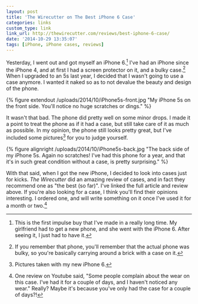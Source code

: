 ```yaml
---
layout: post
title: 'The Wirecutter on The Best iPhone 6 Case'
categories: links
custom_type: link
link_url: http://thewirecutter.com/reviews/best-iphone-6-case/
date: '2014-10-29 13:35:07'
tags: [iPhone, iPhone cases, reviews]
---
```

Yesterday, I went out and got myself an iPhone 6.[^1] I've had an iPhone since the iPhone 4, and at first I had a screen protector on it, and a bulky case.[^2] When I upgraded to an 5s last year, I decided that I wasn't going to use a case anymore. I wanted it naked so as to not devalue the beauty and design of the phone.

{% figure extendout /uploads/2014/10/iPhone5s-front.jpg "My iPhone 5s on the front side. You'll notice no huge scratches or dings." %}

It wasn't that bad. The phone did pretty well on some minor drops. I made it a point to treat the phone as if it had a case, but still take care of it as much as possible. In my opinion, the phone still looks pretty great, but I've included some pictures[^3] for you to judge yourself.

{% figure alignright /uploads/2014/10/iPhone5s-back.jpg "The back side of my iPhone 5s. Again no scratches! I've had this phone for a year, and that it's in such great condition without a case, is pretty surprising." %}

With that said, when I got the new iPhone, I decided to look into cases just for kicks. *The Wirecutter* did an amazing review of cases, and in fact they recommend one as "the best (so far)". I've linked the full article and review above. If you're also looking for a case, I think you'll find their opinions interesting. I ordered one, and will write something on it once I've used it for a month or two.[^4]

[^1]: This is the first impulse buy that I've made in a really long time. My girlfriend had to get a new phone, and she went with the iPhone 6. After seeing it, I just had to have it.

[^2]: If you remember that phone, you'll remember that the actual phone was bulky, so you're basically carrying around a brick with a case on it.

[^3]: Pictures taken with my new iPhone 6.

[^4]: One review on Youtube said, "Some people complain about the wear on this case. I've had it for a couple of days, and I haven't noticed any wear." Really? Maybe it's because you've only had the case for a couple of days?!
